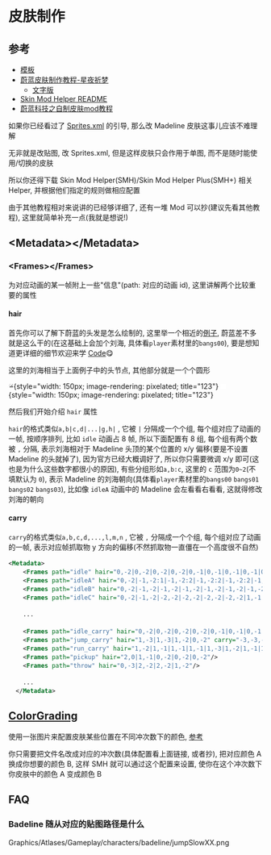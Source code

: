 # 皮肤制作

## 参考

* [模板](https://kuksattu.github.io/celeste/skinmod-template/)
* [蔚蓝皮肤制作教程-星夜祈梦](https://www.bilibili.com/video/BV1YpYueREPt)
    * [文字版](../../assets/mappings/graphics/skin/蔚蓝皮肤制作教程-星夜祈梦.pdf)
* [Skin Mod Helper README](https://github.com/bigkahuna443/SkinModHelper/blob/dev/docs/guide/README.md)
* [蔚蓝科技之自制皮肤mod教程](https://www.bilibili.com/video/BV1Uv4y1K751)

如果你已经看过了 [Sprites.xml](../xml/sprites_xml.md) 的引导, 那么改 Madeline 皮肤这事儿应该不难理解

无非就是改贴图, 改 Sprites.xml, 但是这样皮肤只会作用于单图, 而不是随时能使用/切换的皮肤

所以你还得下载 Skin Mod Helper(SMH)/Skin Mod Helper Plus(SMH+) 相关 Helper, 并根据他们指定的规则做相应配置

由于其他教程相对来说讲的已经够详细了, 还有一堆 Mod 可以抄(建议先看其他教程), 这里就简单补充一点(我就是想说!)

## &lt;Metadata&gt;&lt;/Metadata&gt;

### &lt;Frames&gt;&lt;/Frames&gt;

为对应动画的某一帧附上一些"信息"(path: 对应的动画 id), 这里讲解两个比较重要的属性

#### hair

首先你可以了解下蔚蓝的头发是怎么绘制的, 这里举一个相近的[例子](https://www.bilibili.com/video/BV1dy421v7o1), 蔚蓝差不多就是这么干的(在这基础上会加个刘海, 具体看`player`素材里的`bangs00`), 要是想知道更详细的细节欢迎来学 [Code](../code.md)😋

这里的刘海相当于上面例子中的头节点, 其他部分就是一个个圆形

![bangs](../../assets/mappings/graphics/skin/bangs00.png){style="width: 150px; image-rendering: pixelated; title="123"}
![bangs](../../assets/mappings/graphics/skin/hair00.png){style="width: 150px; image-rendering: pixelated; title="123"}


然后我们开始介绍 `hair` 属性

`hair`的格式类似`a,b|c,d|...|g,h|` , 它被 `|` 分隔成一个个组, 每个组对应了动画的一帧, 按顺序排列, 比如 `idle` 动画占 8 帧, 所以下面配置有 8 组,
每个组有两个数被 `,` 分隔, 表示刘海相对于  Madeline  头顶的某个位置的 x/y 偏移(要是不设置 Madeline 的头就掉了), 因为官方已经大概调好了, 所以你只需要微调 x/y 即可(这也是为什么这些数字都很小的原因),
有些分组形如`a,b:c`, 这里的 `c` 范围为`0~2`(不填默认为 `0`), 表示 Madeline 的刘海朝向(具体看`player`素材里的`bangs00` `bangs01` `bangs02` `bangs03`), 比如像 `idleA` 动画中的 Madeline 会左看看右看看, 这就得修改刘海的朝向 

#### carry

`carry`的格式类似`a,b,c,d,...,l,m,n` , 它被 `,` 分隔成一个个组, 每个组对应了动画的一帧, 表示对应帧抓取物 y 方向的偏移(不然抓取物一直僵在一个高度很不自然)

```xml
<Metadata>
    <Frames path="idle" hair="0,-2|0,-2|0,-2|0,-2|0,-1|0,-1|0,-1|0,-1|0,-1"/>
    <Frames path="idleA" hair="0,-2|-1,-2:1|-1,-2:2|-1,-2:2|-1,-2:2|-1,-1:2|-1,-1:2|-1,-1:2|-1,-1:1|-1,-1:1|-1,-1|0,-1|0,-1"/>
    <Frames path="idleB" hair="0,-2|-1,-2|-1,-2|-1,-2|-1,-2|-1,-2|-1,-2|-1,-2|-1,-2:1|-1,-2:2|-1,-2:2|-1,-2:2|-1,-2:2|-1,-2:1|-1,-2|-1,-2|-1,-2|0,-2|0,-2|0,-1|0,-1|0,-1|0,-1|0,-1"/>
    <Frames path="idleC" hair="0,-2|-1,-2|-2,-2|-2,-2|-2,-2|-2,-2|1,-1|2,0|0,0|-1,-1|0,-1|0,-1"/>
    
    ...

    <Frames path="idle_carry" hair="0,-2|0,-2|0,-2|0,-2|0,-1|0,-1|0,-1|0,-1|0,-1" carry="-1,-1,-1,0,0,0,0,0,-1"/>
    <Frames path="jump_carry" hair="1,-3|1,-3|1,-2|0,-2" carry="-3,-3,-1,-1"/>
    <Frames path="run_carry" hair="1,-2|1,-1|1,-1|1,-1|1,-3|1,-2|1,-1|1,-1|1,-1|1,-1|1,-3|1,-2" carry="-1,0,0,0,-3,-2,-1,0,0,0,-3,-1"/>
    <Frames path="pickup" hair="2,0|1,-1|0,-2|0,-2|0,-2"/>
    <Frames path="throw" hair="0,-3|2,-2|2,-2|1,-2"/>

    ...
  </Metadata>
```

## [ColorGrading](./color_grading.md)

使用一张图片来配置皮肤某些位置在不同冲次数下的颜色, [参考](https://github.com/bigkahuna443/SkinModHelper/blob/dev/docs/guide/README.md#part-3-miscellaneous)

你只需要把文件名改成对应的冲次数(具体配置看上面链接, 或者抄), 把对应颜色 A 换成你想要的颜色 B,
这样 SMH 就可以通过这个配置来设置, 使你在这个冲次数下你皮肤中的颜色 A 变成颜色 B


## FAQ

### Badeline 随从对应的贴图路径是什么

Graphics/Atlases/Gameplay/characters/badeline/jumpSlowXX.png